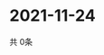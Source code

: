 # 2021-11-24
  共 0条

  <!-- BEGIN -->
  <!-- 最后更新时间Wed Nov 24 2021 13:13:05 GMT+0000 (Coordinated Universal Time) -->
  
  <!-- END -->
  
  
